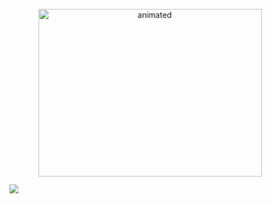 <p align="center">
  <img width="400" height="300" src="https://user-images.githubusercontent.com/107768845/174483031-b342041a-8a95-4fd1-83ba-8c2a7a7f53d9.gif" alt="animated" />
</p>

<a href="https://www.youtube.com/watch?v=dQw4w9WgXcQ" target="_blank"> <img src="https://discord.c99.nl/widget/theme-4/838091746843951175.png"/></a>

<p></p>
<p></p>
</p>
